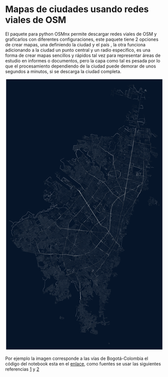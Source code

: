 # Mapas de ciudades usando redes viales de OSM 




El paquete para python OSMnx permite descargar redes viales de OSM y graficarlos con diferentes configuraciones, este paquete  tiene 2 opciones de crear mapas, una definiendo la ciudad y el país , la otra funciona adicionando a la ciudad un punto central y un radio especifico, es una forma de crear mapas sencillos y rápidos tal vez para representar áreas de estudio en informes o documentos, pero la capa como tal es pesada por lo que el procesamiento dependiendo de la ciudad puede demorar de unos segundos a minutos, si se descarga la ciudad completa.


![mapaOSMnx](/images/mapaOSMnx.png)

 Por ejemplo la imagen corresponde a las vías de Bogotá-Colombia el código del notebook esta en el [enlace](https://github.com/Risharky/Mapas_python/blob/main/Notebooks/mapas%20con%20OSMnx.ipynb), como fuentes se usar las siguientes referencias [1](https://towardsdatascience.com/creating-beautiful-maps-with-python-6e1aae54c55c) y [2](https://osmnx.readthedocs.io/en/stable/)



  



